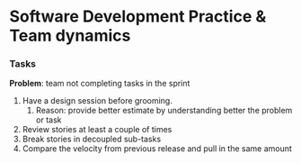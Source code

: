 # Software Development Practice & Team dynamics

### Tasks

**Problem**: team not completing tasks in the sprint

1. Have a design session before grooming.
   1. Reason: provide better estimate by understanding better the problem or task
2. Review stories at least a couple of times
3. Break stories in decoupled sub-tasks
4. Compare the velocity from previous release and pull in the same amount

